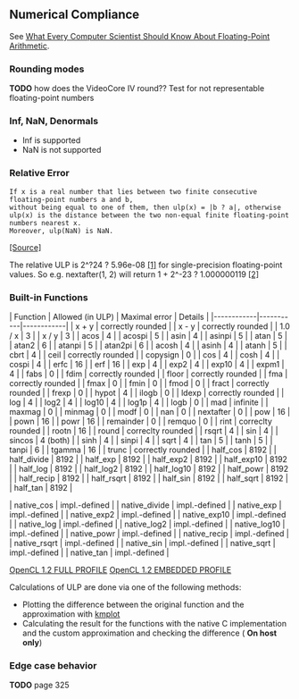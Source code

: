 
## Numerical Compliance

See [What Every Computer Scientist Should Know About Floating-Point Arithmetic](https://docs.oracle.com/cd/E19957-01/806-3568/ncg_goldberg.html).

### Rounding modes
**TODO** how does the VideoCore IV round?? Test for not representable floating-point numbers

### Inf, NaN, Denormals
* Inf is supported
* NaN is not supported

### Relative Error

	If x is a real number that lies between two finite consecutive floating-point numbers a and b, 
	without being equal to one of them, then ulp(x) = |b ? a|, otherwise ulp(x) is the distance between the two non-equal finite floating-point numbers nearest x.
	Moreover, ulp(NaN) is NaN.
[[Source]](https://www.khronos.org/registry/OpenCL/specs/opencl-1.2.pdf#page=319)

The relative ULP is 2^?24 ? 5.96e-08 [[1]](https://en.wikipedia.org/wiki/Machine_epsilon) for single-precision floating-point values.
So e.g. nextafter(1, 2) will return 1 + 2^-23 ? 1.000000119 [[2]](https://en.wikipedia.org/wiki/Single-precision_floating-point_format)

### Built-in Functions
| Function	 | Allowed (in ULP) | Maximal error | Details |
|------------|-----------|------------|
| x + y | correctly rounded |
| x - y | correctly rounded |
| 1.0 / x | 3 |
| x / y | 3 |
| acos | 4 |
| acospi | 5 |
| asin | 4 |
| asinpi | 5 |
| atan | 5 | 
| atan2 | 6 | 
| atanpi | 5 | 
| atan2pi | 6 |
| acosh | 4 |
| asinh | 4 | 
| atanh | 5 | 
| cbrt | 4 |
| ceil | correctly rounded |
| copysign | 0 |
| cos | 4 |
| cosh | 4 |
| cospi | 4 |
| erfc | 16 |
| erf | 16 | 
| exp | 4 |
| exp2 | 4 |
| exp10 | 4 |
| expm1 | 4 |
| fabs | 0 |
| fdim | correctly rounded |
| floor | correctly rounded |
| fma | correctly rounded |
| fmax | 0 |
| fmin | 0 |
| fmod | 0 |
| fract | correctly rounded |
| frexp | 0 |
| hypot | 4 |
| ilogb | 0 |
| ldexp | correctly rounded |
| log | 4 |
| log2 | 4 |
| log10 | 4 |
| log1p | 4 |
| logb | 0 |
| mad | infinite |
| maxmag | 0 |
| minmag | 0 |
| modf | 0 |
| nan | 0 |
| nextafter | 0 |
| pow | 16 |
| pown | 16 |
| powr | 16 |
| remainder | 0 |
| remquo | 0 |
| rint | correclty rounded |
| rootn | 16 |
| round | correclty rounded |
| rsqrt | 4 |
| sin | 4 |
| sincos | 4 (both) |
| sinh | 4 |
| sinpi | 4 |
| sqrt | 4 |
| tan | 5 |
| tanh | 5 |
| tanpi | 6 |
| tgamma | 16 |
| trunc | correctly rounded |
| half_cos | 8192 |
| half_divide | 8192 |
| half_exp | 8192 |
| half_exp2 | 8192 |
| half_exp10 | 8192 |
| half_log | 8192 |
| half_log2 | 8192 |
| half_log10 | 8192 |
| half_powr | 8192 |
| half_recip | 8192 |
| half_rsqrt | 8192 |
| half_sin | 8192 |
| half_sqrt | 8192 |
| half_tan | 8192 |

| native_cos | impl.-defined |
| native_divide | impl.-defined |
| native_exp | impl.-defined |
| native_exp2 | impl.-defined |
| native_exp10 | impl.-defined |
| native_log | impl.-defined |
| native_log2 | impl.-defined |
| native_log10 | impl.-defined |
| native_powr | impl.-defined |
| native_recip | impl.-defined |
| native_rsqrt | impl.-defined |
| native_sin | impl.-defined |
| native_sqrt | impl.-defined |
| native_tan | impl.-defined |

[OpenCL 1.2 FULL PROFILE](https://www.khronos.org/registry/OpenCL/specs/opencl-1.2.pdf#page=320)
[OpenCL 1.2 EMBEDDED PROFILE](https://www.khronos.org/registry/OpenCL/specs/opencl-1.2.pdf#page=346)

Calculations of ULP are done via one of the following methods:
* Plotting the difference between the original function and the approximation with [kmplot](https://edu.kde.org/kmplot/)
* Calculating the result for the functions with the native C implementation and the custom approximation and checking the difference ( **On host only**)

### Edge case behavior
**TODO**
page 325